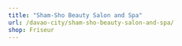 ```yaml
---
title: "Sham-Sho Beauty Salon and Spa"
url: /davao-city/sham-sho-beauty-salon-and-spa/
shop: Friseur
---
```

